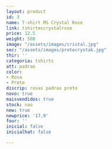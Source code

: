 ```yaml
---
layout: product
id: 3
name: T-shirt MS Crystal Rose
link: tshirtmscrystalrose
price: 12.5
weight: 500
image: "/assets/images/cristal.jpg"
sec: "/assets/images/pretocrystak.jpg"
thir: ''
categoria: tshirts
att: padrao
color:
- Rosa
- Preto
discrip: rosas padrao preto
novo: true
maisvendidos: true
stock: nao
new: true
newprice: '17,9'
four: ''
inicial: false
inicialhat: false

---
```

